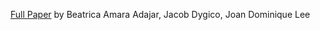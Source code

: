 [Full Paper](https://docs.google.com/document/d/1dmkwEwivZnjAFI4X7ny1E4tjm_mnl8sVuhjMp_3Hxyo/edit?usp=sharing) by Beatrica Amara Adajar, Jacob Dygico, Joan Dominique Lee